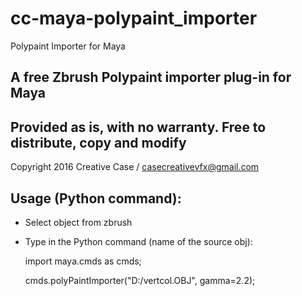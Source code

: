 # cc-maya-polypaint_importer
Polypaint Importer for Maya

A free Zbrush Polypaint importer plug-in for Maya
---------------------------------------------------------------------------
Provided as is, with no warranty. Free to distribute, copy and modify
--------------------------------------------------------------------
Copyright 2016 Creative Case / casecreativevfx@gmail.com

Usage (Python command):
----------------------

- Select object from zbrush
- Type in the Python command (name of the source obj):

	import maya.cmds as cmds;
	
	cmds.polyPaintImporter("D:/vertcol.OBJ", gamma=2.2);
